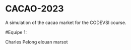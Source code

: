 # CACAO-2023

A simulation of the cacao market for the CODEVSI course.

#Equipe 1:

Charles Pelong
elouan marsot
